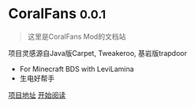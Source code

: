 # CoralFans <small>0.0.1</small>

> 这里是CoralFans Mod的文档站

 项目灵感源自Java版Carpet, Tweakeroo, 基岩版trapdoor

+ For Minecraft BDS with LeviLamina
+ 生电好帮手

[项目地址](https://github.com/CoralFans-Dev/CoralFans) [开始阅读](/README.md)
